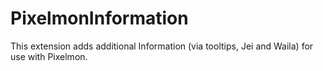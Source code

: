 # PixelmonInformation
This extension adds additional Information (via tooltips, Jei and Waila) for use with Pixelmon.
